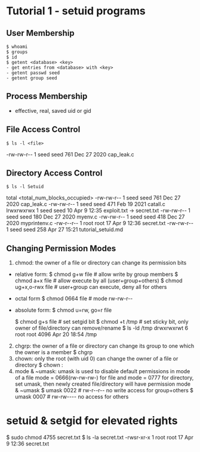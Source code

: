 # Tutorial 1 - setuid programs
## User Membership
    $ whoami
    $ groups
    $ id
    $ getent <database> <key>
    - get entries from <database> with <key>
    - getent passwd seed
    - getent group seed
## Process Membership
- effective, real, saved uid or gid
## File Access Control
    $ ls -l <file>
-rw-rw-r-- 1 seed seed 761 Dec 27  2020 cap_leak.c

## Directory Access Control
    $ ls -l Setuid
total <total_num_blocks_occupied>
-rw-rw-r-- 1 seed seed 761 Dec 27  2020 cap_leak.c
-rw-rw-r-- 1 seed seed 471 Feb 19  2021 catall.c
lrwxrwxrwx 1 seed seed  10 Apr  9 12:35 exploit.txt -> secret.txt
-rw-rw-r-- 1 seed seed 180 Dec 27  2020 myenv.c
-rw-rw-r-- 1 seed seed 418 Dec 27  2020 myprintenv.c
-rw-r--r-- 1 root root  17 Apr  9 12:36 secret.txt
-rw-rw-r-- 1 seed seed 258 Apr 27 15:21 tutorial_setuid.md

## Changing Permission Modes
1. chmod: the owner of a file or directory can change its permission bits
- relative form:
    $ chmod g+w file           # allow write by group members
    $ chmod a+x file           # allow execute by all (user+group+others)
    $ chmod ug+x,o-rwx file    # user+group can execute, deny all for others
- octal form
    $ chmod 0664 file          # mode rw-rw-r--
- absolute form:
    $ chmod u=rw, go=r file

    $ chmod g+s file           # set setgid bit
    $ chmod +t /tmp            # set sticky bit, only owner of file/directory can remove/rename
    $ ls -ld /tmp
    drwxrwxrwt 6 root root 4096 Apr 20 18:54 /tmp
2. chgrp: the owner of a file or directory can change its group to one which the owner is a member
    $ chgrp <group> <file>
3. chown: only the root (with uid 0) can change the owner of a file or directory
    $ chown <user>:<group> <file>
4. mode & ~umask: umask is used to disable default permissions in mode of a file
	              mode = 0666(rw-rw-rw-) for file and mode = 0777 for directory, 
				  set umask, then newly created file/directory will have permission mode & ~umask
$ umask 0022 # rw-r--r-- no write access for group+others
$ umask 0007 # rw-rw---- no access for others

# setuid & setgid for elevated rights
$ sudo chmod 4755 secret.txt
$ ls -la secret.txt 
-rwsr-xr-x 1 root root 17 Apr  9 12:36 secret.txt